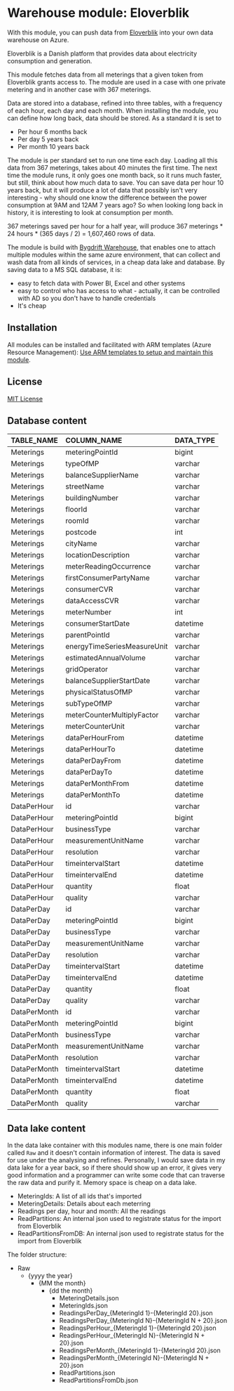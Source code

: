 # Warehouse module: Eloverblik

With this module, you can push data from [Eloverblik](https://eloverblik.dk/welcome) into your own data warehouse on Azure.

Eloverblik is a Danish platform that provides data about electricity consumption and generation.

This module fetches data from all meterings that a given token from Eloverblik grants access to. The module are used in a case with one private metering and in another case with 367 meterings.

Data are stored into a database, refined into three tables, with a frequency of each hour, each day and each month. When installing the module, you can define how long back, data should be stored. As a standard it is set to 
- Per hour 6 months back
- Per day 5 years back 
- Per month 10 years back

The module is per standard set to run one time each day. Loading all this data from 367 meterings, takes about 40 minutes the first time. The next time the module runs, it only goes one month back, so it runs much faster, but still, think about how much data to save. You can save data per hour 10 years back, but it will produce a lot of data that possibly isn't very interesting - why should one know the difference between the power consumption at 9AM and 12AM 7 years ago? So when looking long back in history, it is interesting to look at consumption per month.

367 meterings saved per hour for a half year, will produce 367 meterings * 24 hours * (365 days / 2) = 1,607,460 rows of data.


The module is build with [Bygdrift Warehouse](https://github.com/Bygdrift/Warehouse), that enables one to attach multiple modules within the same azure environment, that can collect and wash data from all kinds of services, in a cheap data lake and database.
By saving data to a MS SQL database, it is:
- easy to fetch data with Power BI, Excel and other systems
- easy to control who has access to what - actually, it can be controlled with AD so you don't have to handle credentials
- It's cheap

## Installation

All modules can be installed and facilitated with ARM templates (Azure Resource Management): [Use ARM templates to setup and maintain this module](https://github.com/hillerod/Warehouse.Modules.Eloverblik/tree/master/Deploy).

## License

[MIT License](https://github.com/hillerod/Warehouse.Modules.Eloverblik/blob/master/License.md)

## Database content

| TABLE_NAME   | COLUMN_NAME                 | DATA_TYPE |
| :----------- | :-------------------------- | :-------- |
| Meterings    | meteringPointId             | bigint    |
| Meterings    | typeOfMP                    | varchar   |
| Meterings    | balanceSupplierName         | varchar   |
| Meterings    | streetName                  | varchar   |
| Meterings    | buildingNumber              | varchar   |
| Meterings    | floorId                     | varchar   |
| Meterings    | roomId                      | varchar   |
| Meterings    | postcode                    | int       |
| Meterings    | cityName                    | varchar   |
| Meterings    | locationDescription         | varchar   |
| Meterings    | meterReadingOccurrence      | varchar   |
| Meterings    | firstConsumerPartyName      | varchar   |
| Meterings    | consumerCVR                 | varchar   |
| Meterings    | dataAccessCVR               | varchar   |
| Meterings    | meterNumber                 | int       |
| Meterings    | consumerStartDate           | datetime  |
| Meterings    | parentPointId               | varchar   |
| Meterings    | energyTimeSeriesMeasureUnit | varchar   |
| Meterings    | estimatedAnnualVolume       | varchar   |
| Meterings    | gridOperator                | varchar   |
| Meterings    | balanceSupplierStartDate    | varchar   |
| Meterings    | physicalStatusOfMP          | varchar   |
| Meterings    | subTypeOfMP                 | varchar   |
| Meterings    | meterCounterMultiplyFactor  | varchar   |
| Meterings    | meterCounterUnit            | varchar   |
| Meterings    | dataPerHourFrom             | datetime  |
| Meterings    | dataPerHourTo               | datetime  |
| Meterings    | dataPerDayFrom              | datetime  |
| Meterings    | dataPerDayTo                | datetime  |
| Meterings    | dataPerMonthFrom            | datetime  |
| Meterings    | dataPerMonthTo              | datetime  |
| DataPerHour  | id                          | varchar   |
| DataPerHour  | meteringPointId             | bigint    |
| DataPerHour  | businessType                | varchar   |
| DataPerHour  | measurementUnitName         | varchar   |
| DataPerHour  | resolution                  | varchar   |
| DataPerHour  | timeintervalStart           | datetime  |
| DataPerHour  | timeintervalEnd             | datetime  |
| DataPerHour  | quantity                    | float     |
| DataPerHour  | quality                     | varchar   |
| DataPerDay   | id                          | varchar   |
| DataPerDay   | meteringPointId             | bigint    |
| DataPerDay   | businessType                | varchar   |
| DataPerDay   | measurementUnitName         | varchar   |
| DataPerDay   | resolution                  | varchar   |
| DataPerDay   | timeintervalStart           | datetime  |
| DataPerDay   | timeintervalEnd             | datetime  |
| DataPerDay   | quantity                    | float     |
| DataPerDay   | quality                     | varchar   |
| DataPerMonth | id                          | varchar   |
| DataPerMonth | meteringPointId             | bigint    |
| DataPerMonth | businessType                | varchar   |
| DataPerMonth | measurementUnitName         | varchar   |
| DataPerMonth | resolution                  | varchar   |
| DataPerMonth | timeintervalStart           | datetime  |
| DataPerMonth | timeintervalEnd             | datetime  |
| DataPerMonth | quantity                    | float     |
| DataPerMonth | quality                     | varchar   |

## Data lake content

In the data lake container with this modules name, there is one main folder called `Raw` and it doesn't contain information of interest. The data is saved for use under the analysing and refines. Personally, I would save data in my data lake for a year back, so if there should show up an error, it gives very good information and a programmer can write some code that can traverse the raw data and purify it. Memory space is cheap on a data lake.
- MeteringIds: A list of all ids that's imported
- MeteringDetails: Details about each meterring
- Readings per day, hour and month: All the readings
- ReadPartitions: An internal json used to registrate status for the import from Eloverblik  
- ReadPartitionsFromDB: An internal json used to registrate status for the import from Eloverblik

 The folder structure:

+ Raw
    - {yyyy the year}
        - {MM the month}
            - {dd the month}
                - MeteringDetails.json
                - MeteringIds.json
                - ReadingsPerDay_{MeteringId 1}-{MeteringId 20}.json
                - ReadingsPerDay_{MeteringId N}-{MeteringId N + 20}.json
                - ReadingsPerHour_{MeteringId 1}-{MeteringId 20}.json
                - ReadingsPerHour_{MeteringId N}-{MeteringId N + 20}.json
                - ReadingsPerMonth_{MeteringId 1}-{MeteringId 20}.json
                - ReadingsPerMonth_{MeteringId N}-{MeteringId N + 20}.json
                - ReadPartitions.json
                - ReadPartitionsFromDb.json